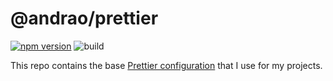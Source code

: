 # @andrao/prettier

[![npm version](https://badge.fury.io/js/@andrao%2Fprettier.svg)](https://badge.fury.io/js/@andrao/prettier)
![build](https://github.com/andrao/prettier/workflows/CI/badge.svg)

This repo contains the base [Prettier configuration](https://prettier.io/docs/en/configuration.html) that I use for my projects.

